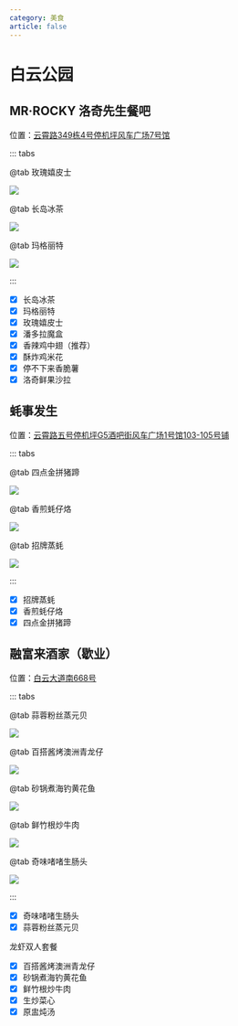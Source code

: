 ```yaml
---
category: 美食
article: false
---
```


# 白云公园

## MR·ROCKY 洛奇先生餐吧

<i class="fa-solid fa-location-dot"></i> 位置：<a href="https://ditu.amap.com/place/B0FFJ14MRH" target="_blank">云霄路349栋4号停机坪风车广场7号馆</a>

::: tabs

@tab 玫瑰嬉皮士

![](https://img.sherry4869.com/blog/life/food/china/guangdong/guangzhou/by/bygy/rocky/1.jpg)

@tab 长岛冰茶

![](https://img.sherry4869.com/blog/life/food/china/guangdong/guangzhou/by/bygy/rocky/3.jpg)

@tab 玛格丽特

![](https://img.sherry4869.com/blog/life/food/china/guangdong/guangzhou/by/bygy/rocky/2.jpg)

:::

- [x] 长岛冰茶
- [x] 玛格丽特
- [x] 玫瑰嬉皮士
- [x] 潘多拉魔盒
- [x] 香辣鸡中翅（推荐）
- [x] 酥炸鸡米花
- [x] 停不下来香脆薯
- [x] 洛奇鲜果沙拉

## 蚝事发生

<i class="fa-solid fa-location-dot"></i> 位置：<a href="https://ditu.amap.com/place/B0JRNSABQ2" target="_blank">云霄路五号停机坪G5酒吧街风车广场1号馆103-105号铺</a>

::: tabs

@tab 四点金拼猪蹄

![](https://img.sherry4869.com/blog/life/food/china/guangdong/guangzhou/by/bygy/hsfs/1.jpg)

@tab 香煎蚝仔烙

![](https://img.sherry4869.com/blog/life/food/china/guangdong/guangzhou/by/bygy/hsfs/2.jpg)

@tab 招牌蒸蚝

![](https://img.sherry4869.com/blog/life/food/china/guangdong/guangzhou/by/bygy/hsfs/3.jpg)

:::

- [x] 招牌蒸蚝
- [x] 香煎蚝仔烙
- [x] 四点金拼猪蹄

## 融富来酒家（歇业）

<i class="fa-solid fa-location-dot"></i> 位置：<a href="https://ditu.amap.com/place/B0J3F76LNU" target="_blank">白云大道南668号</a>

::: tabs

@tab 蒜蓉粉丝蒸元贝

![](https://img.sherry4869.com/blog/life/food/china/guangdong/guangzhou/by/bygy/rfl/img_4.jpg)

@tab 百搭酱烤澳洲青龙仔

![](https://img.sherry4869.com/blog/life/food/china/guangdong/guangzhou/by/bygy/rfl/img_2.jpg)

@tab 砂锅煮海钓黄花鱼

![](https://img.sherry4869.com/blog/life/food/china/guangdong/guangzhou/by/bygy/rfl/img.jpg)

@tab 鲜竹根炒牛肉

![](https://img.sherry4869.com/blog/life/food/china/guangdong/guangzhou/by/bygy/rfl/img_3.jpg)

@tab 奇味啫啫生肠头

![](https://img.sherry4869.com/blog/life/food/china/guangdong/guangzhou/by/bygy/rfl/img_5.jpg)

:::

- [x] 奇味啫啫生肠头
- [x] 蒜蓉粉丝蒸元贝

龙虾双人套餐

- [x] 百搭酱烤澳洲青龙仔
- [x] 砂锅煮海钓黄花鱼
- [x] 鲜竹根炒牛肉
- [x] 生炒菜心
- [x] 原盅炖汤